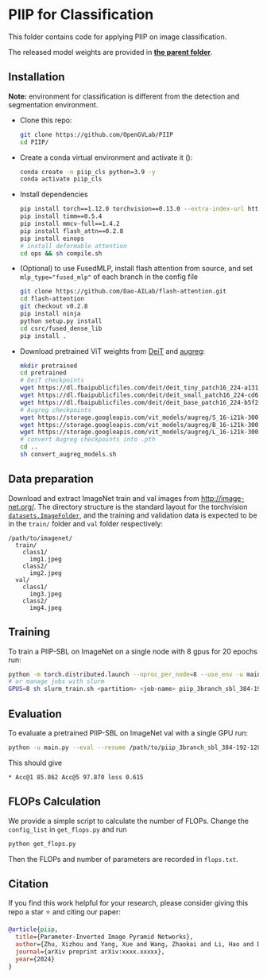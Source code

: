 # PIIP for Classification

This folder contains code for applying PIIP on image classification.

The released model weights are provided in [**the parent folder**](../README.md).

## Installation

**Note:** environment for classification is different from the detection and segmentation environment.

- Clone this repo:

  ```bash
  git clone https://github.com/OpenGVLab/PIIP
  cd PIIP/
  ```
- Create a conda virtual environment and activate it ():

  ```bash
  conda create -n piip_cls python=3.9 -y
  conda activate piip_cls
  ```
- Install dependencies

  ```bash
  pip install torch==1.12.0 torchvision==0.13.0 --extra-index-url https://download.pytorch.org/whl/cu116
  pip install timm==0.5.4
  pip install mmcv-full==1.4.2
  pip install flash_attn==0.2.8
  pip install einops
  # install deformable attention
  cd ops && sh compile.sh
  ```
- (Optional) to use FusedMLP, install flash attention from source, and set `mlp_type="fused_mlp"` of each branch in the config file
  ```bash
  git clone https://github.com/Dao-AILab/flash-attention.git
  cd flash-attention
  git checkout v0.2.8
  pip install ninja
  python setup.py install
  cd csrc/fused_dense_lib
  pip install .
  ```
- Download pretrained ViT weights from [DeiT](https://github.com/facebookresearch/deit/blob/main/README_deit.md) and [augreg](https://github.com/huggingface/pytorch-image-models/blob/main/timm/models/vision_transformer.py):

  ```bash
  mkdir pretrained
  cd pretrained
  # DeiT checkpoints
  wget https://dl.fbaipublicfiles.com/deit/deit_tiny_patch16_224-a1311bcf.pth
  wget https://dl.fbaipublicfiles.com/deit/deit_small_patch16_224-cd65a155.pth
  wget https://dl.fbaipublicfiles.com/deit/deit_base_patch16_224-b5f2ef4d.pth
  # Augreg checkpoints
  wget https://storage.googleapis.com/vit_models/augreg/S_16-i21k-300ep-lr_0.001-aug_light1-wd_0.03-do_0.0-sd_0.0--imagenet2012-steps_20k-lr_0.03-res_224.npz
  wget https://storage.googleapis.com/vit_models/augreg/B_16-i21k-300ep-lr_0.001-aug_medium1-wd_0.1-do_0.0-sd_0.0--imagenet2012-steps_20k-lr_0.01-res_224.npz
  wget https://storage.googleapis.com/vit_models/augreg/L_16-i21k-300ep-lr_0.001-aug_medium1-wd_0.1-do_0.1-sd_0.1--imagenet2012-steps_20k-lr_0.01-res_224.npz
  # convert Augreg checkpoints into .pth
  cd ..
  sh convert_augreg_models.sh
  ```

## Data preparation

Download and extract ImageNet train and val images from http://image-net.org/.
The directory structure is the standard layout for the torchvision [`datasets.ImageFolder`](https://pytorch.org/docs/stable/torchvision/datasets.html#imagefolder), and the training and validation data is expected to be in the `train/` folder and `val` folder respectively:

```
/path/to/imagenet/
  train/
    class1/
      img1.jpeg
    class2/
      img2.jpeg
  val/
    class1/
      img3.jpeg
    class2/
      img4.jpeg
```

## Training

To train a PIIP-SBL on ImageNet on a single node with 8 gpus for 20 epochs run:

```bash
python -m torch.distributed.launch --nproc_per_node=8 --use_env -u main.py --model piip_3branch_sbl_384-192-128_cls_token_augreg.py --data-path /path/to/imagenet --output_dir exp --batch-size 128 --lr 3e-5 --epochs 20 --weight-decay 0.1 --reprob 0.0 --seed 0 --unscale-lr --no-repeated-aug --from_scratch_lr_ratio 10
# or manage jobs with slurm
GPUS=8 sh slurm_train.sh <partition> <job-name> piip_3branch_sbl_384-192-128_cls_token_augreg.py
```

## Evaluation

To evaluate a pretrained PIIP-SBL on ImageNet val with a single GPU run:

```bash
python -u main.py --eval --resume /path/to/piip_3branch_sbl_384-192-128_cls_token_augreg.pth --model piip_3branch_sbl_384-192-128_cls_token_augreg.py --data-path /path/to/imagenet
```

This should give

```
* Acc@1 85.862 Acc@5 97.870 loss 0.615
```

## FLOPs Calculation

We provide a simple script to calculate the number of FLOPs. Change the `config_list` in `get_flops.py` and run

```bash
python get_flops.py
```

Then the FLOPs and number of parameters are recorded in `flops.txt`.


## Citation

If you find this work helpful for your research, please consider giving this repo a star ⭐ and citing our paper:

```bibtex
@article{piip,
  title={Parameter-Inverted Image Pyramid Networks},
  author={Zhu, Xizhou and Yang, Xue and Wang, Zhaokai and Li, Hao and Dou, Wenhan and Ge, Junqi and Lu, Lewei and Qiao, Yu and Dai, Jifeng},
  journal={arXiv preprint arXiv:xxxx.xxxxx},
  year={2024}
}
```
